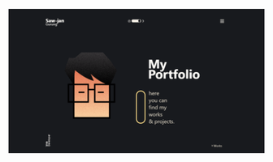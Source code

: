 <a href="https://sajang.com.np"><img src="https://github.com/saw-jan/saw-jan/blob/master/web.png"></a>
